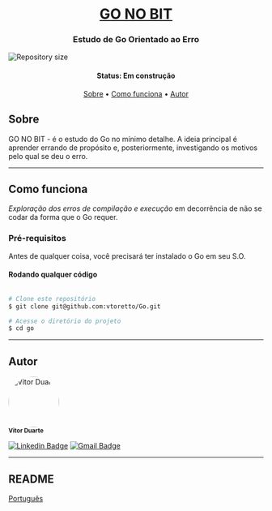 <h1 align="center">
<a href="#"> GO NO BIT </a>
</h1>

<h3 align="center">
    Estudo de Go Orientado ao Erro
</h3>

<img alt="Repository size" src="https://img.shields.io/github/repo-size/vtoretto/java" align="center">



<h4 align="center"> 
	 Status: Em construção
</h4>

<p align="center">
 <a href="#Sobre">Sobre</a> •
 <a href="#Como-funciona">Como funciona</a> • 
 <a href="#Autor">Autor</a>
</p>


## Sobre

GO NO BIT - é o estudo do Go no mínimo detalhe. A ideia principal é aprender errando de propósito e, posteriormente, investigando os motivos pelo qual se deu o erro. 

---

## Como funciona

*Exploração dos erros de compilação e execução* em decorrência de não se codar da forma que o Go requer.

### Pré-requisitos

Antes de qualquer coisa, você precisará ter instalado o Go em seu S.O.

#### Rodando qualquer código

```bash

# Clone este repositório
$ git clone git@github.com:vtoretto/Go.git

# Acesse o diretório do projeto
$ cd go

```

---

## Autor

 <img style="border-radius: 50%;" src="https://avatars.githubusercontent.com/vtoretto" width="100px;" alt="Vitor Duarte"/>
 <br />
 <sub><b>Vitor Duarte</b></sub></a>

[![Linkedin Badge](https://img.shields.io/badge/-Vitor-blue?style=flat-square&logo=Linkedin&logoColor=white&link=https://www.linkedin.com/in/vitorduart/)](https://www.linkedin.com/in/vitorduart/) 
[![Gmail Badge](https://img.shields.io/badge/-duartevoliveira@gmail.com-c14438?style=flat-square&logo=Gmail&logoColor=white&link=mailto:duartevoliveira@gmail.com)](mailto:duartevoliveira@gmail.com)

---

## README

[Português](./README.md)
